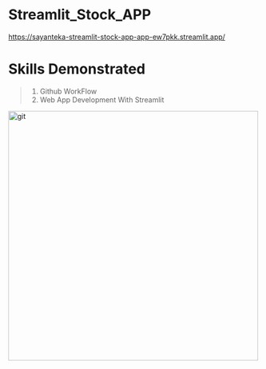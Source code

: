 
# Streamlit_Stock_APP
https://sayanteka-streamlit-stock-app-app-ew7pkk.streamlit.app/
# Skills Demonstrated 
> 1. Github WorkFlow
> 2. Web App Development With Streamlit


<img width="500" alt="git" src="https://user-images.githubusercontent.com/66312084/235959124-862274fe-a29a-4367-9bc1-8c49a92a938c.png">
